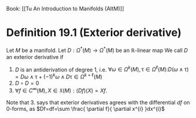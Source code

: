 Book: [[Tu An Introduction to Manifolds (AItM)]]
# Definition 19.1 (Exterior derivative)
Let $M$ be a manifold.
Let $D:\Omega^*(M)\to \Omega^*(M)$ be an $\mathbb{R}$-linear map
We call $D$ an exterior derivative if
1. $D$ is an antiderivation of degree $1$, i.e. $\forall \omega\in \Omega^{k}(M),\uptau\in \Omega^{\ell}(M):$$D(\omega \wedge\uptau)=D\omega \wedge\uptau+(-1)^{k}\omega \wedge D\uptau\in \Omega^{k+\ell}(M)$
2. $D\circ D=0$
3. $\forall f\in C^{\infty}(M),X\in \mathfrak{X}(M):(Df)(X)=Xf$.

Note that 3. says that exterior derivatives agrees with the differential $df$ on $0$-forms, as $Df=df=\sum \frac{ \partial f}{ \partial x^{i} }dx^{i}$
